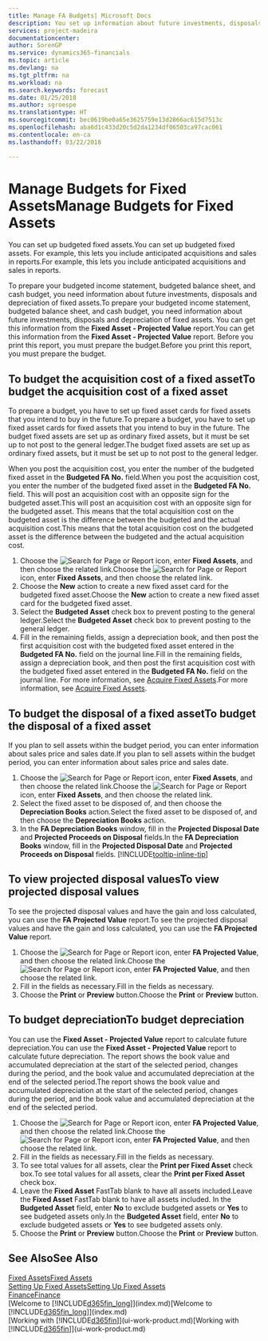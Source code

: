 ```yaml
---
title: Manage FA Budgets| Microsoft Docs
description: You set up information about future investments, disposals, and depreciation of fixed assets to help prepare budgets and forecasts.
services: project-madeira
documentationcenter: 
author: SorenGP
ms.service: dynamics365-financials
ms.topic: article
ms.devlang: na
ms.tgt_pltfrm: na
ms.workload: na
ms.search.keywords: forecast
ms.date: 01/25/2018
ms.author: sgroespe
ms.translationtype: HT
ms.sourcegitcommit: bec0619be0a65e3625759e13d2866ac615d7513c
ms.openlocfilehash: aba6d1c433d20c5d2da1234df06503ca97cac061
ms.contentlocale: en-ca
ms.lasthandoff: 03/22/2018

---
```

# <a name="manage-budgets-for-fixed-assets"></a><span data-ttu-id="f4829-103">Manage Budgets for Fixed Assets</span><span class="sxs-lookup"><span data-stu-id="f4829-103">Manage Budgets for Fixed Assets</span></span>
<span data-ttu-id="f4829-104">You can set up budgeted fixed assets.</span><span class="sxs-lookup"><span data-stu-id="f4829-104">You can set up budgeted fixed assets.</span></span> <span data-ttu-id="f4829-105">For example, this lets you include anticipated acquisitions and sales in reports.</span><span class="sxs-lookup"><span data-stu-id="f4829-105">For example, this lets you include anticipated acquisitions and sales in reports.</span></span>  

<span data-ttu-id="f4829-106">To prepare your budgeted income statement, budgeted balance sheet, and cash budget, you need information about future investments, disposals and depreciation of fixed assets.</span><span class="sxs-lookup"><span data-stu-id="f4829-106">To prepare your budgeted income statement, budgeted balance sheet, and cash budget, you need information about future investments, disposals and depreciation of fixed assets.</span></span> <span data-ttu-id="f4829-107">You can get this information from the **Fixed Asset - Projected Value** report.</span><span class="sxs-lookup"><span data-stu-id="f4829-107">You can get this information from the **Fixed Asset - Projected Value** report.</span></span> <span data-ttu-id="f4829-108">Before you print this report, you must prepare the budget.</span><span class="sxs-lookup"><span data-stu-id="f4829-108">Before you print this report, you must prepare the budget.</span></span>  

## <a name="to-budget-the-acquisition-cost-of-a-fixed-asset"></a><span data-ttu-id="f4829-109">To budget the acquisition cost of a fixed asset</span><span class="sxs-lookup"><span data-stu-id="f4829-109">To budget the acquisition cost of a fixed asset</span></span>
<span data-ttu-id="f4829-110">To prepare a budget, you have to set up fixed asset cards for fixed assets that you intend to buy in the future.</span><span class="sxs-lookup"><span data-stu-id="f4829-110">To prepare a budget, you have to set up fixed asset cards for fixed assets that you intend to buy in the future.</span></span> <span data-ttu-id="f4829-111">The budget fixed assets are set up as ordinary fixed assets, but it must be set up to not post to the general ledger.</span><span class="sxs-lookup"><span data-stu-id="f4829-111">The budget fixed assets are set up as ordinary fixed assets, but it must be set up to not post to the general ledger.</span></span>

<span data-ttu-id="f4829-112">When you post the acquisition cost, you enter the number of the budgeted fixed asset in the **Budgeted FA No.** field.</span><span class="sxs-lookup"><span data-stu-id="f4829-112">When you post the acquisition cost, you enter the number of the budgeted fixed asset in the **Budgeted FA No.** field.</span></span> <span data-ttu-id="f4829-113">This will post an acquisition cost with an opposite sign for the budgeted asset.</span><span class="sxs-lookup"><span data-stu-id="f4829-113">This will post an acquisition cost with an opposite sign for the budgeted asset.</span></span> <span data-ttu-id="f4829-114">This means that the total acquisition cost on the budgeted asset is the difference between the budgeted and the actual acquisition cost.</span><span class="sxs-lookup"><span data-stu-id="f4829-114">This means that the total acquisition cost on the budgeted asset is the difference between the budgeted and the actual acquisition cost.</span></span>

1. <span data-ttu-id="f4829-115">Choose the ![Search for Page or Report](media/ui-search/search_small.png "Search for Page or Report icon") icon, enter **Fixed Assets**, and then choose the related link.</span><span class="sxs-lookup"><span data-stu-id="f4829-115">Choose the ![Search for Page or Report](media/ui-search/search_small.png "Search for Page or Report icon") icon, enter **Fixed Assets**, and then choose the related link.</span></span>
2. <span data-ttu-id="f4829-116">Choose the **New** action to create a new fixed asset card for the budgeted fixed asset.</span><span class="sxs-lookup"><span data-stu-id="f4829-116">Choose the **New** action to create a new fixed asset card for the budgeted fixed asset.</span></span>
3. <span data-ttu-id="f4829-117">Select the **Budgeted Asset** check box to prevent posting to the general ledger.</span><span class="sxs-lookup"><span data-stu-id="f4829-117">Select the **Budgeted Asset** check box to prevent posting to the general ledger.</span></span>
4. <span data-ttu-id="f4829-118">Fill in the remaining fields, assign a depreciation book, and then post the first acquisition cost with the budgeted fixed asset entered in the **Budgeted FA No.** field on the journal line.</span><span class="sxs-lookup"><span data-stu-id="f4829-118">Fill in the remaining fields, assign a depreciation book, and then post the first acquisition cost with the budgeted fixed asset entered in the **Budgeted FA No.** field on the journal line.</span></span> <span data-ttu-id="f4829-119">For more information, see [Acquire Fixed Assets](fa-how-acquire.md).</span><span class="sxs-lookup"><span data-stu-id="f4829-119">For more information, see [Acquire Fixed Assets](fa-how-acquire.md).</span></span>

## <a name="to-budget-the-disposal-of-a-fixed-asset"></a><span data-ttu-id="f4829-120">To budget the disposal of a fixed asset</span><span class="sxs-lookup"><span data-stu-id="f4829-120">To budget the disposal of a fixed asset</span></span>
<span data-ttu-id="f4829-121">If you plan to sell assets within the budget period, you can enter information about sales price and sales date.</span><span class="sxs-lookup"><span data-stu-id="f4829-121">If you plan to sell assets within the budget period, you can enter information about sales price and sales date.</span></span>

1. <span data-ttu-id="f4829-122">Choose the ![Search for Page or Report](media/ui-search/search_small.png "Search for Page or Report icon") icon, enter **Fixed Assets**, and then choose the related link.</span><span class="sxs-lookup"><span data-stu-id="f4829-122">Choose the ![Search for Page or Report](media/ui-search/search_small.png "Search for Page or Report icon") icon, enter **Fixed Assets**, and then choose the related link.</span></span>
2. <span data-ttu-id="f4829-123">Select the fixed asset to be disposed of, and then choose the **Depreciation Books** action.</span><span class="sxs-lookup"><span data-stu-id="f4829-123">Select the fixed asset to be disposed of, and then choose the **Depreciation Books** action.</span></span>
3. <span data-ttu-id="f4829-124">In the **FA Depreciation Books** window, fill in the **Projected Disposal Date** and **Projected Proceeds on Disposal** fields.</span><span class="sxs-lookup"><span data-stu-id="f4829-124">In the **FA Depreciation Books** window, fill in the **Projected Disposal Date** and **Projected Proceeds on Disposal** fields.</span></span> [!INCLUDE[tooltip-inline-tip](includes/tooltip-inline-tip_md.md)]

## <a name="to-view-projected-disposal-values"></a><span data-ttu-id="f4829-125">To view projected disposal values</span><span class="sxs-lookup"><span data-stu-id="f4829-125">To view projected disposal values</span></span>
<span data-ttu-id="f4829-126">To see the projected disposal values and have the gain and loss calculated, you can use the **FA Projected Value** report.</span><span class="sxs-lookup"><span data-stu-id="f4829-126">To see the projected disposal values and have the gain and loss calculated, you can use the **FA Projected Value** report.</span></span>

1. <span data-ttu-id="f4829-127">Choose the ![Search for Page or Report](media/ui-search/search_small.png "Search for Page or Report icon") icon, enter **FA Projected Value**, and then choose the related link.</span><span class="sxs-lookup"><span data-stu-id="f4829-127">Choose the ![Search for Page or Report](media/ui-search/search_small.png "Search for Page or Report icon") icon, enter **FA Projected Value**, and then choose the related link.</span></span>
2. <span data-ttu-id="f4829-128">Fill in the fields as necessary.</span><span class="sxs-lookup"><span data-stu-id="f4829-128">Fill in the fields as necessary.</span></span>
3. <span data-ttu-id="f4829-129">Choose the **Print** or **Preview** button.</span><span class="sxs-lookup"><span data-stu-id="f4829-129">Choose the **Print** or **Preview** button.</span></span>

## <a name="to-budget-depreciation"></a><span data-ttu-id="f4829-130">To budget depreciation</span><span class="sxs-lookup"><span data-stu-id="f4829-130">To budget depreciation</span></span>
<span data-ttu-id="f4829-131">You can use the **Fixed Asset - Projected Value** report to calculate future depreciation.</span><span class="sxs-lookup"><span data-stu-id="f4829-131">You can use the **Fixed Asset - Projected Value** report to calculate future depreciation.</span></span> <span data-ttu-id="f4829-132">The report shows the book value and accumulated depreciation at the start of the selected period, changes during the period, and the book value and accumulated depreciation at the end of the selected period.</span><span class="sxs-lookup"><span data-stu-id="f4829-132">The report shows the book value and accumulated depreciation at the start of the selected period, changes during the period, and the book value and accumulated depreciation at the end of the selected period.</span></span>

1. <span data-ttu-id="f4829-133">Choose the ![Search for Page or Report](media/ui-search/search_small.png "Search for Page or Report icon") icon, enter **FA Projected Value**, and then choose the related link.</span><span class="sxs-lookup"><span data-stu-id="f4829-133">Choose the ![Search for Page or Report](media/ui-search/search_small.png "Search for Page or Report icon") icon, enter **FA Projected Value**, and then choose the related link.</span></span>
2. <span data-ttu-id="f4829-134">Fill in the fields as necessary.</span><span class="sxs-lookup"><span data-stu-id="f4829-134">Fill in the fields as necessary.</span></span>
3. <span data-ttu-id="f4829-135">To see total values for all assets, clear the **Print per Fixed Asset** check box.</span><span class="sxs-lookup"><span data-stu-id="f4829-135">To see total values for all assets, clear the **Print per Fixed Asset** check box.</span></span>
4. <span data-ttu-id="f4829-136">Leave the **Fixed Asset** FastTab blank to have all assets included.</span><span class="sxs-lookup"><span data-stu-id="f4829-136">Leave the **Fixed Asset** FastTab blank to have all assets included.</span></span> <span data-ttu-id="f4829-137">In the **Budgeted Asset** field, enter **No** to exclude budgeted assets or **Yes** to see budgeted assets only.</span><span class="sxs-lookup"><span data-stu-id="f4829-137">In the **Budgeted Asset** field, enter **No** to exclude budgeted assets or **Yes** to see budgeted assets only.</span></span>
5. <span data-ttu-id="f4829-138">Choose the **Print** or **Preview** button.</span><span class="sxs-lookup"><span data-stu-id="f4829-138">Choose the **Print** or **Preview** button.</span></span>

## <a name="see-also"></a><span data-ttu-id="f4829-139">See Also</span><span class="sxs-lookup"><span data-stu-id="f4829-139">See Also</span></span>
[<span data-ttu-id="f4829-140">Fixed Assets</span><span class="sxs-lookup"><span data-stu-id="f4829-140">Fixed Assets</span></span>](fa-manage.md)  
[<span data-ttu-id="f4829-141">Setting Up Fixed Assets</span><span class="sxs-lookup"><span data-stu-id="f4829-141">Setting Up Fixed Assets</span></span>](fa-setup.md)  
[<span data-ttu-id="f4829-142">Finance</span><span class="sxs-lookup"><span data-stu-id="f4829-142">Finance</span></span>](finance.md)  
<span data-ttu-id="f4829-143">[Welcome to [!INCLUDE[d365fin_long](includes/d365fin_long_md.md)]](index.md)</span><span class="sxs-lookup"><span data-stu-id="f4829-143">[Welcome to [!INCLUDE[d365fin_long](includes/d365fin_long_md.md)]](index.md)</span></span>  
<span data-ttu-id="f4829-144">[Working with [!INCLUDE[d365fin](includes/d365fin_md.md)]](ui-work-product.md)</span><span class="sxs-lookup"><span data-stu-id="f4829-144">[Working with [!INCLUDE[d365fin](includes/d365fin_md.md)]](ui-work-product.md)</span></span>


